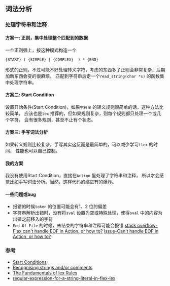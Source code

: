 ## 词法分析

### 处理字符串和注释

#### 方案一: 正则，集中处理整个匹配到的数据

一个正则强上，按这种模式构造一个

```
{START} ( {SIMPLE} | {COMPLEX}  ) * {END}
```

形式的正则，不过可能不好处理转义字符，考虑的东西多了正则会非常复杂，后期加新东西会变的很麻烦。
匹配到字符串后走一个`read_string(char *s)` 的函数集中处理字符串。


#### 方案二: Start Condition

设置开始条件(Start Condition)，如果`字符串` 的转义规则很简单的话，这种方法比较简单，
应该也是`lex` 推荐的，但如果规则复杂，则每个规则都只处理一个或几个字符，
会有很多规则，甚至不止有个状态。


#### 方案三: 手写词法分析

如果转义规则比较复杂，手写其实这反而是最简单的，可以减少学习`flex` 的时间，
性能也可以自己控制。


#### 我的方案

我没有使用Start Condition，直接在`Action` 里处理了字符串和注释，
所以才会感觉比如手写词法分析。当然，这样代码的缩进有的爆炸。


#### 一些问题或bug

- 报错的时候`token` 的位置可能会有1、2 位的偏差
- 字符串解析出错时，没有将`sval` 设置为空或特殊处理，使得`sval` 中的内容为出错之前移入的字符
- `End-Of-File` 的时候，未结束的字符串和注释可能会报错
    [stack overflow-Flex can't handle EOF in Action, or how to?](https://stackoverflow.com/questions/73767676/flex-cant-handle-eof-in-action-or-how-to/73768269)
    [Issue-Can't handle EOF in Action, or how to?](https://github.com/westes/flex/issues/540)


### 参考

- [Start Conditions](https://westes.github.io/flex/manual/Start-Conditions.html)
- [Recognising strings and/or comments](https://www.cs.man.ac.uk/~pjj/cs212/ex2_str_comm.html)
- [The Fundamentals of lex Rules](https://docs.oracle.com/cd/E19504-01/802-5880/6i9k05dgk/index.html#lex-36741)
- [regular-expression-for-a-string-literal-in-flex-lex](https://stackoverflow.com/questions/2039795/regular-expression-for-a-string-literal-in-flex-lex)



